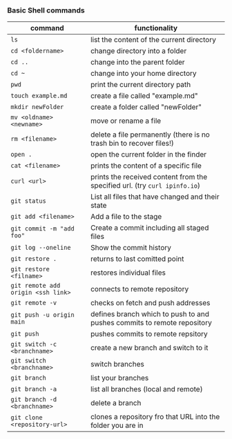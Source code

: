 ### Basic Shell commands

| command                            | functionality                                                              |
| ---------------------------------- | -------------------------------------------------------------------------- |
| `ls`                               | list the content of the current directory                                  |
| `cd <foldername>`                  | change directory into a folder                                             |
| `cd ..`                            | change into the parent folder                                              |
| `cd ~`                             | change into your home directory                                            |
| `pwd`                              | print the current directory path                                           |
| `touch example.md`                 | create a file called "example.md"                                          |
| `mkdir newFolder`                  | create a folder called "newFolder"                                         |
| `mv <oldname> <newname>`           | move or rename a file                                                      |
| `rm <filename>`                    | delete a file permanently (there is no trash bin to recover files!)        |
| `open .`                           | open the current folder in the finder                                      |
| `cat <filename>`                   | prints the content of a specific file                                      |
| `curl <url>`                       | prints the received content from the specified url. (try `curl ipinfo.io`) |
| `git status`                       | List all files that have changed and their state                           |
| `git add <filename>`               | Add a file to the stage                                                    |
| `git commit -m "add foo"`          | Create a commit including all staged files                                 |
| `git log --oneline`                | Show the commit history                                                    |
| `git restore .`                    | returns to last comitted point                                             |
| `git restore <filname>`            | restores individual files                                                  |
| `git remote add origin <ssh link>` | connects to remote repository                                              |
| `git remote -v`                    | checks on fetch and push addresses                                         |
| `git push -u origin main`          | defines branch which to push to and pushes commits to remote repository    |
| `git push`                         | pushes commits to remote repsitory                                         |
| `git switch -c <branchname>`       | create a new branch and switch to it                                       |
| `git switch <branchname>`          | switch branches                                                            |
| `git branch`                       | list your branches                                                         |
| `git branch -a`                    | list all branches (local and remote)                                       |
| `git branch -d <branchname>`       | delete a branch                                                            |
| `git clone <repository-url>`       | clones a repository fro that URL into the folder you are in                |
